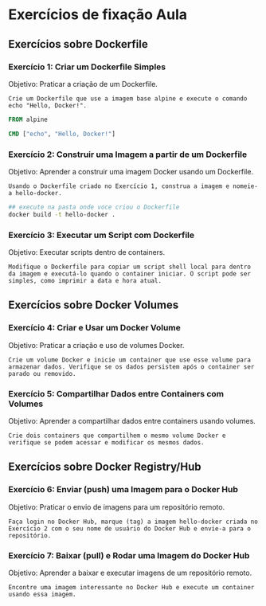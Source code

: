 # Exercícios de fixação Aula

## Exercícios sobre Dockerfile

### Exercício 1: Criar um Dockerfile Simples

Objetivo: Praticar a criação de um Dockerfile.

    Crie um Dockerfile que use a imagem base alpine e execute o comando echo "Hello, Docker!".

```DOCKERFILE
FROM alpine

CMD ["echo", "Hello, Docker!"]

```


### Exercício 2: Construir uma Imagem a partir de um Dockerfile

Objetivo: Aprender a construir uma imagem Docker usando um Dockerfile.

    Usando o Dockerfile criado no Exercício 1, construa a imagem e nomeie-a hello-docker.

```BASH
## execute na pasta onde voce criou o Dockerfile
docker build -t hello-docker .
```

### Exercício 3: Executar um Script com Dockerfile

Objetivo: Executar scripts dentro de containers.

    Modifique o Dockerfile para copiar um script shell local para dentro da imagem e executá-lo quando o container iniciar. O script pode ser simples, como imprimir a data e hora atual.

## Exercícios sobre Docker Volumes

### Exercício 4: Criar e Usar um Docker Volume

Objetivo: Praticar a criação e uso de volumes Docker.

    Crie um volume Docker e inicie um container que use esse volume para armazenar dados. Verifique se os dados persistem após o container ser parado ou removido.

### Exercício 5: Compartilhar Dados entre Containers com Volumes

Objetivo: Aprender a compartilhar dados entre containers usando volumes.

    Crie dois containers que compartilhem o mesmo volume Docker e verifique se podem acessar e modificar os mesmos dados.

## Exercícios sobre Docker Registry/Hub

### Exercício 6: Enviar (push) uma Imagem para o Docker Hub

Objetivo: Praticar o envio de imagens para um repositório remoto.

    Faça login no Docker Hub, marque (tag) a imagem hello-docker criada no Exercício 2 com o seu nome de usuário do Docker Hub e envie-a para o repositório.

### Exercício 7: Baixar (pull) e Rodar uma Imagem do Docker Hub

Objetivo: Aprender a baixar e executar imagens de um repositório remoto.

    Encontre uma imagem interessante no Docker Hub e execute um container usando essa imagem.